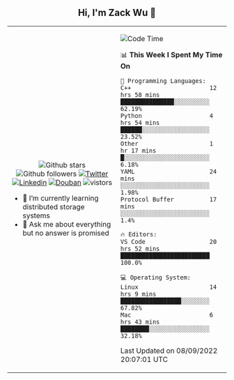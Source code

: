 <h2 align="center"> Hi, I'm Zack Wu 👋 </h2>

<table>
    <tr>
        <td valign="center" width="50%">
            <p align="center">
              <img src="https://img.shields.io/github/stars/izackwu?style=social" alt="Github stars" />
              <img src="https://img.shields.io/github/followers/izackwu?style=social" alt="Github followers" />
              <a href="https://twitter.com/_zackwu"><img src="https://img.shields.io/badge/@__zackwu-1DA1F2?style=flat&logo=Twitter&logoColor=white" alt="Twitter"/></a>
              <a href="https://www.linkedin.com/in/izackwu/?locale=en_US"><img src="https://img.shields.io/badge/@izackwu-0073b1?style=flat&logo=LinkedIn&logoColor=white" alt="Linkedin" /></a>
              <a href="https://www.douban.com/people/keith1"><img src="https://img.shields.io/badge/@keith1-007722?style=flat&logo=Douban&logoColor=white" alt="Douban" /></a>
              <img src="https://visitor-badge.glitch.me/badge?page_id=keithnull" alt="vistors" />
            </p>
            <ul>
                <li>🌱 I’m currently learning distributed storage systems</li>
                <li>💬 Ask me about everything but no answer is promised</li>
            </ul>
        </td>
       <td valign="top" width="50%">
    
<!--START_SECTION:waka-->
![Code Time](http://img.shields.io/badge/Code%20Time-2%2C032%20hrs%2036%20mins-blue)

📊 **This Week I Spent My Time On** 

```text
💬 Programming Languages: 
C++                      12 hrs 58 mins      ███████████████░░░░░░░░░░   62.19% 
Python                   4 hrs 54 mins       ██████░░░░░░░░░░░░░░░░░░░   23.52% 
Other                    1 hr 17 mins        █░░░░░░░░░░░░░░░░░░░░░░░░   6.18% 
YAML                     24 mins             ░░░░░░░░░░░░░░░░░░░░░░░░░   1.98% 
Protocol Buffer          17 mins             ░░░░░░░░░░░░░░░░░░░░░░░░░   1.4%

🔥 Editors: 
VS Code                  20 hrs 52 mins      █████████████████████████   100.0%

💻 Operating System: 
Linux                    14 hrs 9 mins       █████████████████░░░░░░░░   67.82% 
Mac                      6 hrs 43 mins       ████████░░░░░░░░░░░░░░░░░   32.18%

```


 Last Updated on 08/09/2022 20:07:01 UTC
<!--END_SECTION:waka-->
</td></tr>
</table>


